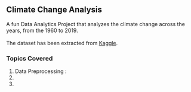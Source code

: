 ## Climate Change Analysis

A fun Data Analytics Project that analyzes the climate change across the years, from the 1960 to 2019.<br><br>
The dataset has been extracted from [Kaggle](https://www.kaggle.com/sevgisarac/temperature-change). 

### Topics Covered

1. Data Preprocessing : 
2.
3. 
